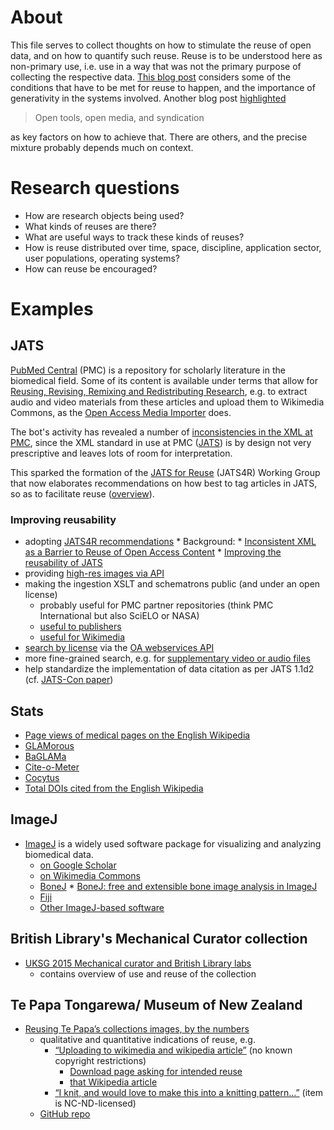 # About 
This file serves to collect thoughts on how to stimulate the reuse of open data, and on how to quantify such reuse. Reuse is to be understood here as non-primary use, i.e. use in a way that was not the primary purpose of collecting the respective data. [This blog post](http://clintlalonde.net/2014/01/16/building-knowledge-tools-for-the-public-good/) considers some of the conditions that have to be met for reuse to happen, and the importance of generativity in the systems involved. Another blog post [highlighted](http://abject.ca/syndication-and-content/)  
> Open tools, open media, and syndication  

as key factors on how to achieve that. There are others, and the precise mixture probably depends much on context.

# Research questions
* How are research objects being used?
* What kinds of reuses are there?
* What are useful ways to track these kinds of reuses?
* How is reuse distributed over time, space, discipline, application sector, user populations, operating systems?
* How can reuse be encouraged?

# Examples
## JATS
[PubMed Central](http://www.ncbi.nlm.nih.gov/pmc/) (PMC) is a repository for scholarly literature in the biomedical field. Some of its content is available under terms that allow for [Reusing, Revising, Remixing and Redistributing Research](http://blogs.plos.org/blog/2012/10/23/reusing-revising-remixing-and-redistributing-research/), e.g. to extract audio and video materials from these articles and upload them to Wikimedia Commons, as the [Open Access Media Importer](http://commons.wikimedia.org/wiki/User:Open_Access_Media_Importer_Bot) does. 

The bot's activity has revealed a number of [inconsistencies in the XML at PMC](https://en.wikipedia.org/wiki/User:Daniel_Mietchen/Talks/JATS-Con_2014/Inconsistent_XML_as_a_Barrier_to_Reuse_of_Open_Access_Content), since the XML standard in use at PMC ([JATS](http://jats.nlm.nih.gov/)) is by design not very prescriptive and leaves lots of room for interpretation.

This sparked the formation of the [JATS for Reuse](https://github.com/jats4r) (JATS4R) Working Group that now 
elaborates recommendations on how best to tag articles in JATS, so as to facilitate reuse ([overview](http://www.ncbi.nlm.nih.gov/books/NBK279901/)).

### Improving reusability
* adopting [JATS4R recommendations](http://jats4r.github.io/#tag-recs)
      * Background: 
           * [Inconsistent XML as a Barrier to Reuse of Open Access Content](http://www.ncbi.nlm.nih.gov/books/NBK159964/)
           * [Improving the reusability of JATS](http://www.ncbi.nlm.nih.gov/books/NBK279901/)
* providing [high-res images via API](https://github.com/wpoa/JATS-to-Mediawiki/issues/20#issuecomment-47401660)
* making the ingestion XSLT and schematrons public (and under an open license)
    * probably useful for PMC partner repositories (think PMC International but also SciELO or NASA)
    * [useful to publishers](https://twitter.com/invisiblecomma/status/579980606601318400)
    * [useful for Wikimedia](https://github.com/wpoa/JATS-to-Mediawiki)
* [search by license](http://www.ncbi.nlm.nih.gov/pmc/tools/openftlist/) via the [OA webservices API](http://www.ncbi.nlm.nih.gov/pmc/tools/oa-service/)
* more fine-grained search, e.g. for [supplementary video or audio files](http://www.ncbi.nlm.nih.gov/pmc/?term=(%22supplementary+material%22)+AND+(audio+OR+movie+OR+sound+OR+video+OR+animation))
* help standardize the implementation of data citation as per JATS 1.1d2 (cf. [JATS-Con paper](http://www.ncbi.nlm.nih.gov/books/NBK280240/))

## Stats  
* [Page views of medical pages on the English Wikipedia](https://en.wikipedia.org/wiki/Wikipedia:WikiProject_Medicine/Popular_pages)  
* [GLAMorous](http://tools.wmflabs.org/glamtools/glamorous.php?doit=1&category=Uploaded+with+Open+Access+Media+Importer)  
* [BaGLAMa](http://tools.wmflabs.org/glamtools/baglama2/#gid=129&month=201502)  
* [Cite-o-Meter](http://tools.wmflabs.org/cite-o-meter/)  
* [Cocytus](http://events.labs.crossref.org/events/types/WikipediaCitation)  
* [Total DOIs cited from the English Wikipedia](https://dx.doi.org/10.6084/m9.figshare.1299540)  


## ImageJ
* [ImageJ](http://imagej.nih.gov/ij/) is a widely used software package for visualizing and analyzing biomedical data.
    * [on Google Scholar](http://scholar.google.co.uk/scholar?hl=en&q=ImageJ&btnG=&as_sdt=1%2C5&as_sdtp=)
    * [on Wikimedia Commons](https://commons.wikimedia.org/wiki/Category:ImageJ)
    * [BoneJ](http://bonej.org/)
          * [BoneJ: free and extensible bone image analysis in ImageJ](http://www.ncbi.nlm.nih.gov/pmc/articles/PMC3193171/)
    * [Fiji](https://github.com/fiji/fiji/)
    * [Other ImageJ-based software](http://rsb.info.nih.gov/ij/links.html)

## British Library's Mechanical Curator collection
* [UKSG 2015 Mechanical curator and British Library labs](http://www.slideshare.net/benosteen/uksg-2015-mechanical-curator-and-british-library-labs)
     * contains overview of use and reuse of the collection

## Te Papa Tongarewa/ Museum of New Zealand
* [Reusing Te Papa’s collections images, by the numbers](http://blog.tepapa.govt.nz/2015/04/10/reusing-te-papas-collections-images-by-the-numbers/)
     * qualitative and quantitative indications of reuse, e.g.
          * [“Uploading to wikimedia and wikipedia article”](http://collections.tepapa.govt.nz/Object/1439306) (no known copyright restrictions)
               * [Download page asking for intended reuse](http://collections.tepapa.govt.nz/Object/1439306/download)
               * [that Wikipedia article](https://en.wikipedia.org/wiki/John_Buchanan_%28botanist%29)
          * [“I knit, and would love to make this into a knitting pattern…”](http://collections.tepapa.govt.nz/Object/711029) (item is NC-ND-licensed)
     * [GitHub repo](https://github.com/te-papa/image-downloads-stats)
